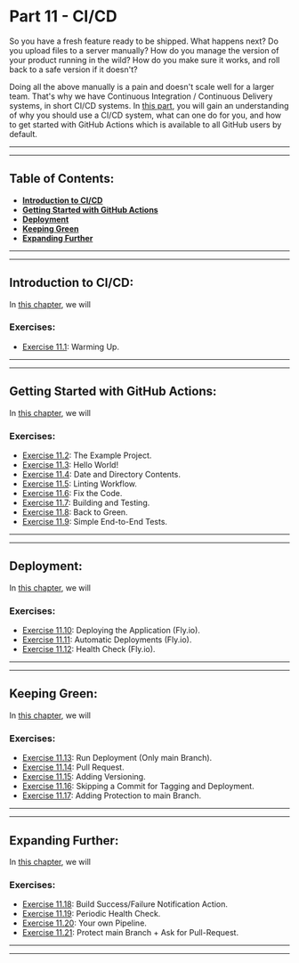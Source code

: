 # Part 11 - CI/CD

So you have a fresh feature ready to be shipped. What happens next? Do you upload files to a server manually? How do you manage the version of your product running in the wild? How do you make sure it works, and roll back to a safe version if it doesn't?

Doing all the above manually is a pain and doesn't scale well for a larger team. That's why we have Continuous Integration / Continuous Delivery systems, in short CI/CD systems. In [this part](https://fullstackopen.com/en/part11), you will gain an understanding of why you should use a CI/CD system, what can one do for you, and how to get started with GitHub Actions which is available to all GitHub users by default.

---
---

## Table of Contents:

- **[Introduction to CI/CD](#introduction-to-cicd)**
- **[Getting Started with GitHub Actions](#getting-started-with-github-actions)**
- **[Deployment](#deployment)**
- **[Keeping Green](#keeping-green)**
- **[Expanding Further](#expanding-further)**

---
---

## Introduction to CI/CD:

In [this chapter](https://fullstackopen.com/en/part11/introduction_to_ci_cd), we will

### Exercises:

- [Exercise 11.1](): Warming Up.

---
---

## Getting Started with GitHub Actions:

In [this chapter](https://fullstackopen.com/en/part11/getting_started_with_git_hub_actions), we will

### Exercises:

- [Exercise 11.2](): The Example Project.
- [Exercise 11.3](): Hello World!
- [Exercise 11.4](): Date and Directory Contents.
- [Exercise 11.5](): Linting Workflow.
- [Exercise 11.6](): Fix the Code.
- [Exercise 11.7](): Building and Testing.
- [Exercise 11.8](): Back to Green.
- [Exercise 11.9](): Simple End-to-End Tests.

---
---

## Deployment:

In [this chapter](https://fullstackopen.com/en/part11/deployment), we will

### Exercises:

- [Exercise 11.10](): Deploying the Application (Fly.io).
- [Exercise 11.11](): Automatic Deployments (Fly.io).
- [Exercise 11.12](): Health Check (Fly.io).

---
---

## Keeping Green:

In [this chapter](https://fullstackopen.com/en/part11/keeping_green), we will

### Exercises:

- [Exercise 11.13](): Run Deployment (Only main Branch).
- [Exercise 11.14](): Pull Request.
- [Exercise 11.15](): Adding Versioning.
- [Exercise 11.16](): Skipping a Commit for Tagging and Deployment.
- [Exercise 11.17](): Adding Protection to main Branch.

---
---

## Expanding Further:

In [this chapter](https://fullstackopen.com/en/part11/expanding_further), we will

### Exercises:

- [Exercise 11.18](): Build Success/Failure Notification Action.
- [Exercise 11.19](): Periodic Health Check.
- [Exercise 11.20](): Your own Pipeline.
- [Exercise 11.21](): Protect main Branch + Ask for Pull-Request.

---
---